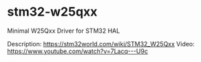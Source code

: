 # stm32-w25qxx

Minimal W25Qxx Driver for STM32 HAL

Description: https://stm32world.com/wiki/STM32_W25Qxx
Video: https://www.youtube.com/watch?v=7Lacq---U9c
